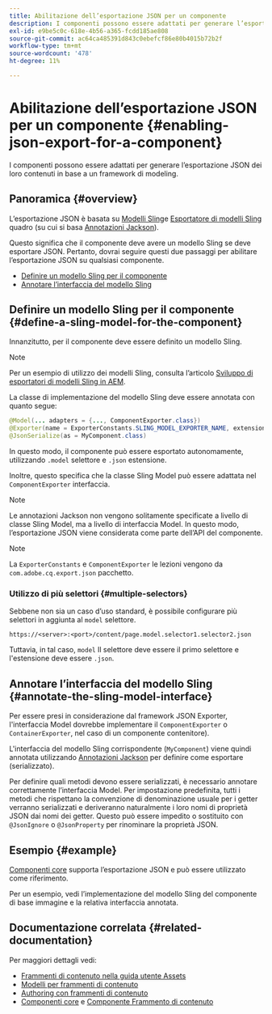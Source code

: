 ```yaml
---
title: Abilitazione dell’esportazione JSON per un componente
description: I componenti possono essere adattati per generare l’esportazione JSON dei loro contenuti in base a un framework di modeling.
exl-id: e9be5c0c-618e-4b56-a365-fcdd185ae808
source-git-commit: ac64ca485391d843c0ebefcf86e80b4015b72b2f
workflow-type: tm+mt
source-wordcount: '478'
ht-degree: 11%

---
```


# Abilitazione dell’esportazione JSON per un componente {#enabling-json-export-for-a-component}

I componenti possono essere adattati per generare l’esportazione JSON dei loro contenuti in base a un framework di modeling.

## Panoramica {#overview}

L’esportazione JSON è basata su [Modelli Sling](https://sling.apache.org/documentation/bundles/models.html)e [Esportatore di modelli Sling](https://sling.apache.org/documentation/bundles/models.html#exporter-framework-since-130) quadro (su cui si basa [Annotazioni Jackson](https://github.com/FasterXML/jackson-annotations/wiki/Jackson-Annotations)).

Questo significa che il componente deve avere un modello Sling se deve esportare JSON. Pertanto, dovrai seguire questi due passaggi per abilitare l’esportazione JSON su qualsiasi componente.

* [Definire un modello Sling per il componente](#define-a-sling-model-for-the-component)
* [Annotare l’interfaccia del modello Sling](#annotate-the-sling-model-interface)

## Definire un modello Sling per il componente {#define-a-sling-model-for-the-component}

Innanzitutto, per il componente deve essere definito un modello Sling.

>[!NOTE]
>
>Per un esempio di utilizzo dei modelli Sling, consulta l’articolo [Sviluppo di esportatori di modelli Sling in AEM](https://experienceleague.adobe.com/docs/experience-manager-learn/foundation/development/develop-sling-model-exporter.html?lang=it).

La classe di implementazione del modello Sling deve essere annotata con quanto segue:

```java
@Model(... adapters = {..., ComponentExporter.class})
@Exporter(name = ExporterConstants.SLING_MODEL_EXPORTER_NAME, extensions = ExporterConstants.SLING_MODEL_EXTENSION)
@JsonSerialize(as = MyComponent.class)
```

In questo modo, il componente può essere esportato autonomamente, utilizzando `.model` selettore e `.json` estensione.

Inoltre, questo specifica che la classe Sling Model può essere adattata nel `ComponentExporter` interfaccia.

>[!NOTE]
>
>Le annotazioni Jackson non vengono solitamente specificate a livello di classe Sling Model, ma a livello di interfaccia Model. In questo modo, l’esportazione JSON viene considerata come parte dell’API del componente.

>[!NOTE]
>
>La `ExporterConstants` e `ComponentExporter` le lezioni vengono da `com.adobe.cq.export.json` pacchetto.

### Utilizzo di più selettori {#multiple-selectors}

Sebbene non sia un caso d’uso standard, è possibile configurare più selettori in aggiunta al `model` selettore.

```
https://<server>:<port>/content/page.model.selector1.selector2.json
```

Tuttavia, in tal caso, `model` Il selettore deve essere il primo selettore e l&#39;estensione deve essere `.json`.

## Annotare l’interfaccia del modello Sling {#annotate-the-sling-model-interface}

Per essere presi in considerazione dal framework JSON Exporter, l&#39;interfaccia Model dovrebbe implementare il `ComponentExporter` o `ContainerExporter`, nel caso di un componente contenitore).

L&#39;interfaccia del modello Sling corrispondente (`MyComponent`) viene quindi annotata utilizzando [Annotazioni Jackson](https://github.com/FasterXML/jackson-annotations/wiki/Jackson-Annotations) per definire come esportare (serializzato).

Per definire quali metodi devono essere serializzati, è necessario annotare correttamente l’interfaccia Model. Per impostazione predefinita, tutti i metodi che rispettano la convenzione di denominazione usuale per i getter verranno serializzati e deriveranno naturalmente i loro nomi di proprietà JSON dai nomi dei getter. Questo può essere impedito o sostituito con `@JsonIgnore` o `@JsonProperty` per rinominare la proprietà JSON.

## Esempio {#example}

[Componenti core](https://experienceleague.adobe.com/docs/experience-manager-core-components/using/introduction.html?lang=it) supporta l’esportazione JSON e può essere utilizzato come riferimento.

Per un esempio, vedi l’implementazione del modello Sling del componente di base immagine e la relativa interfaccia annotata.

## Documentazione correlata {#related-documentation}

Per maggiori dettagli vedi:

* [Frammenti di contenuto nella guida utente Assets](/help/assets/content-fragments/content-fragments.md)
* [Modelli per frammenti di contenuto](/help/assets/content-fragments/content-fragments-models.md)
* [Authoring con frammenti di contenuto](/help/sites-cloud/authoring/fundamentals/content-fragments.md)
* [Componenti core](https://experienceleague.adobe.com/docs/experience-manager-core-components/using/introduction.html) e [Componente Frammento di contenuto](https://experienceleague.adobe.com/docs/experience-manager-core-components/using/components/content-fragment-component.html?lang=it)
